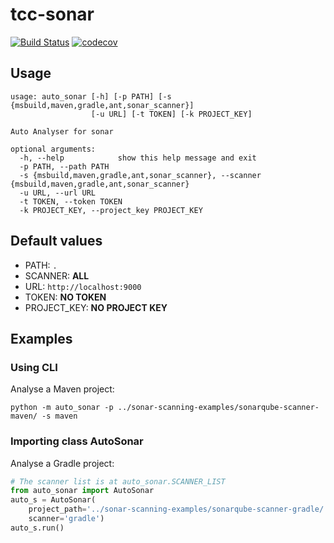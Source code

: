# tcc-sonar

[![Build Status](https://travis-ci.org/caiohsramos/tcc-sonar.svg?branch=master)](https://travis-ci.org/caiohsramos/tcc-sonar)
[![codecov](https://codecov.io/gh/caiohsramos/tcc-sonar/branch/master/graph/badge.svg)](https://codecov.io/gh/caiohsramos/tcc-sonar)

## Usage

```
usage: auto_sonar [-h] [-p PATH] [-s {msbuild,maven,gradle,ant,sonar_scanner}]
                  [-u URL] [-t TOKEN] [-k PROJECT_KEY]

Auto Analyser for sonar

optional arguments:
  -h, --help            show this help message and exit
  -p PATH, --path PATH
  -s {msbuild,maven,gradle,ant,sonar_scanner}, --scanner {msbuild,maven,gradle,ant,sonar_scanner}
  -u URL, --url URL
  -t TOKEN, --token TOKEN
  -k PROJECT_KEY, --project_key PROJECT_KEY
```

## Default values

- PATH: `.`
- SCANNER: **ALL**
- URL: `http://localhost:9000`
- TOKEN: **NO TOKEN**
- PROJECT_KEY: **NO PROJECT KEY**

## Examples

### Using CLI

Analyse a Maven project:

```
python -m auto_sonar -p ../sonar-scanning-examples/sonarqube-scanner-maven/ -s maven
```

### Importing class AutoSonar

Analyse a Gradle project:

```python
# The scanner list is at auto_sonar.SCANNER_LIST
from auto_sonar import AutoSonar
auto_s = AutoSonar(
    project_path='../sonar-scanning-examples/sonarqube-scanner-gradle/',
    scanner='gradle')
auto_s.run()
```
